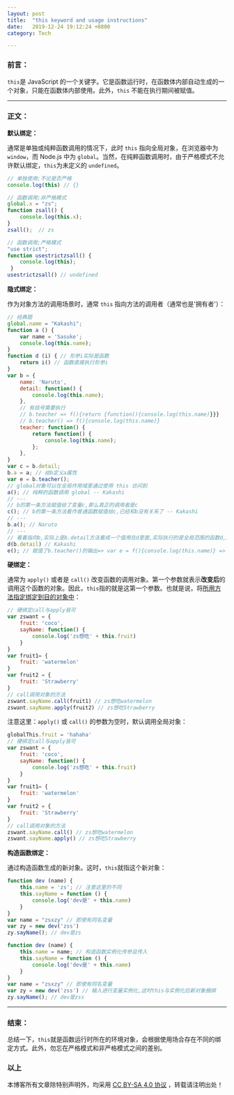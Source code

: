 ```yaml
---
layout: post
title:  "this keyword and usage instructions"
date:   2019-12-24 19:12:24 +0800
category: Tech

---
```


### 前言：

`this`是 JavaScript 的一个关键字。它是函数运行时，在函数体内部自动生成的一个对象，只能在函数体内部使用。此外，`this` 不能在执行期间被赋值。

---

### 正文：

**默认绑定：**

通常是单独或纯粹函数调用的情况下，此时 `this` 指向全局对象，在浏览器中为 `window`，而 Node.js 中为 `global`。当然，在纯粹函数调用时，由于严格模式不允许默认绑定，`this`为未定义的 `undefined`。

```js
// 单独使用;不论是否严格
console.log(this) // {}
```

```js
// 函数调用;非严格模式
global.x = "zs";
function zsall() {
	console.log(this.x);
}
zsall();  // zs
```

```js
// 函数调用;严格模式
"use strict";
function usestrictzsall() {
	console.log(this);
 }
usestrictzsall() // undefined
```

**隐式绑定：**

作为对象方法的调用场景时，通常 `this` 指向方法的调用者（通常也是'拥有者'）：

```js
// 经典题
global.name = "Kakashi";
function a () {
	var name = 'Sasuke';
	console.log(this.name);
}
function d (i) { // 形参i实际是函数
	return i() // 函数直接执行形参i
}
var b = {
	name: 'Naruto',
	detail: function() {
		console.log(this.name);
	},
	// 有括号需要执行
	// b.teacher => f(){return {function(){console.log(this.name)}}}
	// b.teacher() => f(){console.log(this.name)}
	teacher: function() {
		return function() {
			console.log(this.name);
		};
	},
}
var c = b.detail;
b.a = a; // 给b定义a属性
var e = b.teacher();
// global对象可以在全局作用域里通过使用 this 访问到
a(); // 纯粹的函数调用 global -- Kakashi
// ---
// b的第一条方法赋值给了变量c,那么真正的调用者是c
c(); // b的第一条方法看作普通函数赋值给c,已经和b没有关系了 -- Kakashi
// ---
b.a(); // Naruto
// ---
// 看着指向b,实际上是b.detail方法看成一个值用在d里面,实际执行的是全局范围的函数d,所以也是指向全局
d(b.detail) // Kakashi
e(); // 赋值了b.teacher()的输出=> var e = f(){console.log(this.name)} => 全局 -- Kakashi
```

**硬绑定：**

通常为 `apply()` 或者是 `call()` 改变函数的调用对象。第一个参数就表示**改变后**的调用这个函数的对象。因此，`this`指的就是这第一个参数。也就是说，将<u>所用方法指定绑定到目的对象中</u>：

```js
// 硬绑定call与apply皆可
var zswant = {
	fruit: 'coco',
	sayName: function() {
		console.log('zs想吃' + this.fruit)
	}
} 
var fruit1= {
	fruit: 'watermelon'
}
var fruit2 = {
	fruit: 'Strawberry'
}
// call调用对象的方法
zswant.sayName.call(fruit1) // zs想吃watermelon
zswant.sayName.apply(fruit2) // zs想吃Strawberry
```

注意这里：`apply()` 或 `call()` 的参数为空时，默认调用全局对象：

```js
globalThis.fruit = 'hahaha'
// 硬绑定call与apply皆可
var zswant = {
	fruit: 'coco',
	sayName: function() {
		console.log('zs想吃' + this.fruit)
	}
} 
var fruit1= {
	fruit: 'watermelon'
}
var fruit2 = {
	fruit: 'Strawberry'
}
// call调用对象的方法
zswant.sayName.call() // zs想吃watermelon
zswant.sayName.apply() // zs想吃Strawberry
```

**构造函数绑定：**

通过构造函数生成的新对象。这时，`this`就指这个新对象：

```js
function dev (name) {
	this.name = 'zs'; // 注意这里的不同
	this.sayName = function () {
		console.log('dev是' + this.name)
	}
}
var name = "zsxzy" // 即使有同名变量
var zy = new dev('zss')
zy.sayName(); // dev是zs
```

```js
function dev (name) {
	this.name = name; // 构造函数实例化传参且传入
	this.sayName = function () {
		console.log('dev是' + this.name)
	}
}
var name = "zsxzy" // 即使有同名变量
var zy = new dev('zss') // 输入进行变量实例化,这时this与实例化后新对象捆绑
zy.sayName(); // dev是zss
```

---

### 结束：

总结一下，`this`就是函数运行时所在的环境对象，会根据使用场合存在不同的绑定方式。此外，勿忘在严格模式和非严格模式之间的差别。

### 以上

本博客所有文章除特别声明外，均采用 [CC BY-SA 4.0 协议](https://creativecommons.org/licenses/by-sa/4.0/deed.zh) ，转载请注明出处！